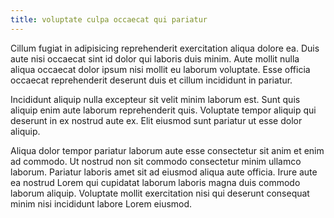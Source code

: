 ```yaml
---
title: voluptate culpa occaecat qui pariatur
---
```


Cillum fugiat in adipisicing reprehenderit exercitation aliqua dolore ea. Duis aute nisi occaecat sint id dolor qui laboris duis minim. Aute mollit nulla aliqua occaecat dolor ipsum nisi mollit eu laborum voluptate. Esse officia occaecat reprehenderit deserunt duis et cillum incididunt in pariatur.

Incididunt aliquip nulla excepteur sit velit minim laborum est. Sunt quis aliquip enim aute laborum reprehenderit quis. Voluptate tempor aliquip qui deserunt in ex nostrud aute ex. Elit eiusmod sunt pariatur ut esse dolor aliquip.

Aliqua dolor tempor pariatur laborum aute esse consectetur sit anim et enim ad commodo. Ut nostrud non sit commodo consectetur minim ullamco laborum. Pariatur laboris amet sit ad eiusmod aliqua aute officia. Irure aute ea nostrud Lorem qui cupidatat laborum laboris magna duis commodo laborum aliquip. Voluptate mollit exercitation nisi qui deserunt consequat minim nisi incididunt labore Lorem eiusmod.